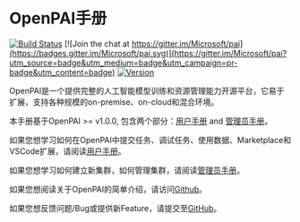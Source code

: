 # OpenPAI手册

[![Build Status](https://openpai.visualstudio.com/OpenPAI/_apis/build/status/OpenPAI-nightly-build?branchName=master)](https://openpai.visualstudio.com/OpenPAI/_build/latest?definitionId=25&branchName=master)
[![Join the chat at https://gitter.im/Microsoft/pai](https://badges.gitter.im/Microsoft/pai.svg)](https://gitter.im/Microsoft/pai?utm_source=badge&utm_medium=badge&utm_campaign=pr-badge&utm_content=badge)
[![Version](https://img.shields.io/github/release/Microsoft/pai.svg)](https://github.com/openxpu/pai/releases/latest)

OpenPAI是一个提供完整的人工智能模型训练和资源管理能力开源平台，它易于扩展，支持各种规模的on-premise、on-cloud和混合环境。

本手册基于OpenPAI >= v1.0.0, 包含两个部分：[用户手册](./manual/cluster-user/README.md) and [管理员手册](./manual/cluster-admin/README.md)。

如果您想学习如何在OpenPAI中提交任务、调试任务、使用数据、Marketplace和VSCode扩展，请阅读[用户手册](./manual/cluster-user/README.md)。

如果您想学习如何建立新集群，如何管理集群，请阅读[管理员手册](./manual/cluster-admin/README.md)。

如果您想阅读关于OpenPAI的简单介绍，请访问[Github](https://github.com/openxpu/pai/blob/master/README.md)。

如果您想反馈问题/Bug或提供新Feature，请提交至[GitHub](https://github.com/openxpu/pai)。

